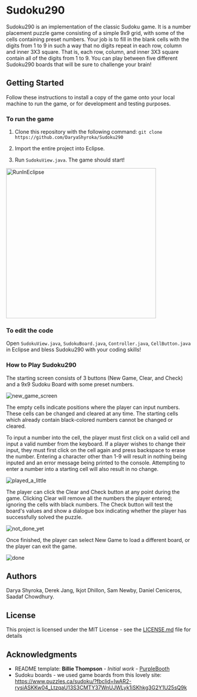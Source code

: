 # Sudoku290

Sudoku290 is an implementation of the classic Sudoku game. It is a number placement puzzle game consisting of a simple 9x9 grid, with some of the cells containing preset numbers. Your job is to fill in the blank cells with the digits from 1 to 9 in such a way that no digits repeat in each row, column and inner 3X3 square. That is, each row, column, and inner 3X3 square contain all of the digits from 1 to 9. You can play between five different Sudoku290 boards that will be sure to challenge your brain!

## Getting Started

Follow these instructions to install a copy of the game onto your local machine to run the game, or for development and testing purposes.

### To run the game 

1. Clone this repository with the following command:
`git clone https://github.com/DaryaShyroka/Sudoku290`

2. Import the entire project into Eclipse.

3. Run `SudokuView.java`. The game should start!

<img width="406" alt="RunInEclipse" src="https://user-images.githubusercontent.com/35867610/54786394-215d0a00-4bff-11e9-9536-148c92151ef9.PNG">

### To edit the code

Open `SudokuView.java`, `SudokuBoard.java`, `Controller.java`, `CellButton.java` in Eclipse and bless Sudoku290 with your coding skills!

### How to Play Sudoku290
The starting screen consists of 3 buttons (New Game, Clear, and Check) and a 9x9 Sudoku Board with some preset numbers.

![new_game_screen](https://user-images.githubusercontent.com/46885386/54781800-ac380780-4bf3-11e9-8ec4-f0c10efc6fe8.jpg)

The empty cells indicate positions where the player can input numbers. These cells can be changed and cleared at any time. The starting cells which already contain black-colored numbers cannot be changed or cleared. 

To input a number into the cell, the player must first click on a valid cell and input a valid number from the keyboard. If a player wishes to change their input, they must first click on the cell again and press backspace to erase the number. Entering a character other than 1-9 will result in nothing being inputed and an error message being printed to the console. Attempting to enter a number into a starting cell will also result in no change.

![played_a_little](https://user-images.githubusercontent.com/46885386/54781905-f4efc080-4bf3-11e9-8ea9-c906556eff23.jpg)

The player can click the Clear and Check button at any point during the game. Clicking Clear will remove all the numbers the player entered; ignoring the cells with black numbers. The Check button will test the board's values and show a dialogue box indicating whether the player has successfully solved the puzzle. 

![not_done_yet](https://user-images.githubusercontent.com/46885386/54782065-662f7380-4bf4-11e9-802c-5b472f81d718.jpg)

Once finished, the player can select New Game to load a different board, or the player can exit the game. 

![done](https://user-images.githubusercontent.com/46885386/54782084-6fb8db80-4bf4-11e9-955c-c47a11f84fcb.jpg)

## Authors

Darya Shyroka, Derek Jang, Ikjot Dhillon, Sam Newby, Daniel Ceniceros, Saadaf Chowdhury. 

## License

This project is licensed under the MIT License - see the [LICENSE.md](LICENSE.md) file for details

## Acknowledgments

* README template: **Billie Thompson** - *Initial work* - [PurpleBooth](https://github.com/PurpleBooth)
* Sudoku boards - we used game boards from this lovely site: https://www.puzzles.ca/sudoku/?fbclid=IwAR2-rysiASKKw04_LtzqaU13S3CMTY37WnUJWLyk1iSKhkg3G2Y1U25sQ9k
